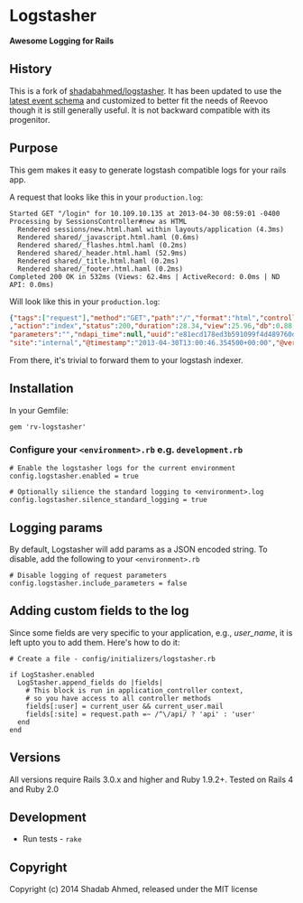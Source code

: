 # Logstasher

**Awesome Logging for Rails**

## History

This is a fork of
[shadabahmed/logstasher](https://github.com/shadabahmed/logstasher). It has
been updated to use the [latest event
schema](https://logstash.jira.com/browse/LOGSTASH-675) and customized to better
fit the needs of Reevoo though it is still generally useful. It is not
backward compatible with its progenitor.

## Purpose

This gem makes it easy to generate logstash compatible logs for your rails app.

A request that looks like this in your `production.log`:
```text
Started GET "/login" for 10.109.10.135 at 2013-04-30 08:59:01 -0400
Processing by SessionsController#new as HTML
  Rendered sessions/new.html.haml within layouts/application (4.3ms)
  Rendered shared/_javascript.html.haml (0.6ms)
  Rendered shared/_flashes.html.haml (0.2ms)
  Rendered shared/_header.html.haml (52.9ms)
  Rendered shared/_title.html.haml (0.2ms)
  Rendered shared/_footer.html.haml (0.2ms)
Completed 200 OK in 532ms (Views: 62.4ms | ActiveRecord: 0.0ms | ND API: 0.0ms)
```

Will look like this in your `production.log`:
```json
{"tags":["request"],"method":"GET","path":"/","format":"html","controller":"file_servers"
,"action":"index","status":200,"duration":28.34,"view":25.96,"db":0.88,"ip":"127.0.0.1","route":"file_servers#index",
"parameters":"","ndapi_time":null,"uuid":"e81ecd178ed3b591099f4d489760dfb6","user":"shadab_ahmed@abc.com",
"site":"internal","@timestamp":"2013-04-30T13:00:46.354500+00:00","@version":"1"}
```

From there, it's trivial to forward them to your logstash indexer.

## Installation

In your Gemfile:

    gem 'rv-logstasher'

### Configure your `<environment>.rb` e.g. `development.rb`

    # Enable the logstasher logs for the current environment
    config.logstasher.enabled = true

    # Optionally silience the standard logging to <environment>.log
    config.logstasher.silence_standard_logging = true

## Logging params

By default, Logstasher will add params as a JSON encoded string. To disable,
add the following to your `<environment>.rb`

    # Disable logging of request parameters
    config.logstasher.include_parameters = false

## Adding custom fields to the log

Since some fields are very specific to your application, e.g., *user_name*,
it is left upto you to add them. Here's how to do it:

    # Create a file - config/initializers/logstasher.rb

    if LogStasher.enabled
      LogStasher.append_fields do |fields|
        # This block is run in application_controller context,
        # so you have access to all controller methods
        fields[:user] = current_user && current_user.mail
        fields[:site] = request.path =~ /^\/api/ ? 'api' : 'user'
      end
    end

## Versions
All versions require Rails 3.0.x and higher and Ruby 1.9.2+. Tested on Rails 4
and Ruby 2.0

## Development
 - Run tests - `rake`

## Copyright

Copyright (c) 2014 Shadab Ahmed, released under the MIT license
